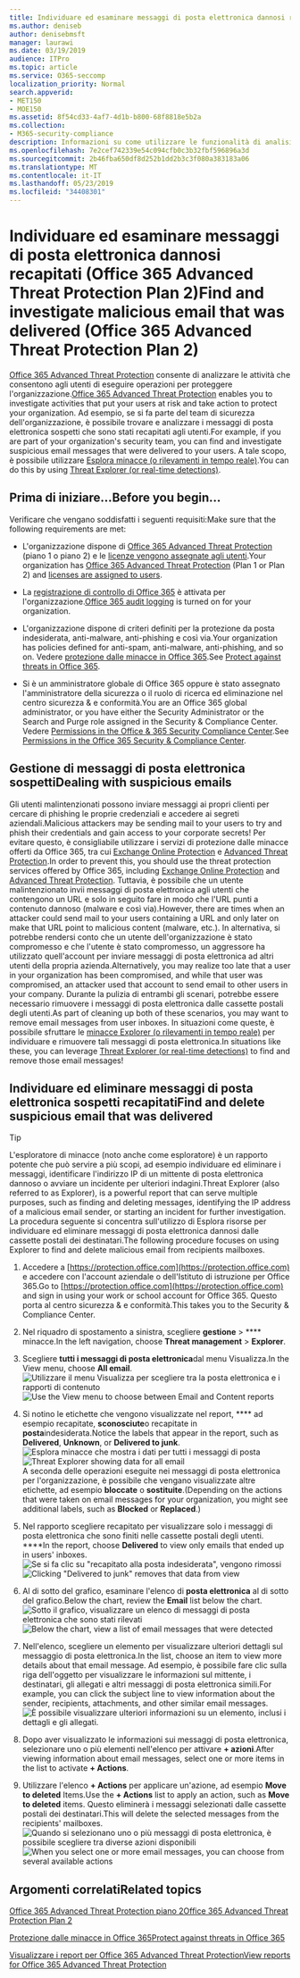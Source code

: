 ```yaml
---
title: Individuare ed esaminare messaggi di posta elettronica dannosi recapitati (Office 365 Threat Investigation and Response
ms.author: deniseb
author: denisebmsft
manager: laurawi
ms.date: 03/19/2019
audience: ITPro
ms.topic: article
ms.service: O365-seccomp
localization_priority: Normal
search.appverid:
- MET150
- MOE150
ms.assetid: 8f54cd33-4af7-4d1b-b800-68f8818e5b2a
ms.collection:
- M365-security-compliance
description: Informazioni su come utilizzare le funzionalità di analisi e risposta alle minacce per individuare e studiare messaggi di posta elettronica dannosi.
ms.openlocfilehash: 7e2cef742339e54c094cfb0c3b32fbf596896a3d
ms.sourcegitcommit: 2b46fba650df8d252b1dd2b3c3f080a383183a06
ms.translationtype: MT
ms.contentlocale: it-IT
ms.lasthandoff: 05/23/2019
ms.locfileid: "34408301"
---
```

# <a name="find-and-investigate-malicious-email-that-was-delivered-office-365-advanced-threat-protection-plan-2"></a><span data-ttu-id="6632f-103">Individuare ed esaminare messaggi di posta elettronica dannosi recapitati (Office 365 Advanced Threat Protection Plan 2)</span><span class="sxs-lookup"><span data-stu-id="6632f-103">Find and investigate malicious email that was delivered (Office 365 Advanced Threat Protection Plan 2)</span></span>

<span data-ttu-id="6632f-104">[Office 365 Advanced Threat Protection](office-365-atp.md) consente di analizzare le attività che consentono agli utenti di eseguire operazioni per proteggere l'organizzazione.</span><span class="sxs-lookup"><span data-stu-id="6632f-104">[Office 365 Advanced Threat Protection](office-365-atp.md) enables you to investigate activities that put your users at risk and take action to protect your organization.</span></span> <span data-ttu-id="6632f-105">Ad esempio, se si fa parte del team di sicurezza dell'organizzazione, è possibile trovare e analizzare i messaggi di posta elettronica sospetti che sono stati recapitati agli utenti.</span><span class="sxs-lookup"><span data-stu-id="6632f-105">For example, if you are part of your organization's security team, you can find and investigate suspicious email messages that were delivered to your users.</span></span> <span data-ttu-id="6632f-106">A tale scopo, è possibile utilizzare [Esplora minacce (o rilevamenti in tempo reale)](threat-explorer.md).</span><span class="sxs-lookup"><span data-stu-id="6632f-106">You can do this by using [Threat Explorer (or real-time detections)](threat-explorer.md).</span></span>
  
## <a name="before-you-begin"></a><span data-ttu-id="6632f-107">Prima di iniziare...</span><span class="sxs-lookup"><span data-stu-id="6632f-107">Before you begin...</span></span>

<span data-ttu-id="6632f-108">Verificare che vengano soddisfatti i seguenti requisiti:</span><span class="sxs-lookup"><span data-stu-id="6632f-108">Make sure that the following requirements are met:</span></span>
  
- <span data-ttu-id="6632f-109">L'organizzazione dispone di [Office 365 Advanced Threat Protection](office-365-atp.md) (piano 1 o piano 2) e le [licenze vengono assegnate agli utenti](https://docs.microsoft.com/en-us/office365/admin/subscriptions-and-billing/assign-licenses-to-users).</span><span class="sxs-lookup"><span data-stu-id="6632f-109">Your organization has [Office 365 Advanced Threat Protection](office-365-atp.md) (Plan 1 or Plan 2) and [licenses are assigned to users](https://docs.microsoft.com/en-us/office365/admin/subscriptions-and-billing/assign-licenses-to-users).</span></span>
    
- <span data-ttu-id="6632f-110">La [registrazione di controllo di Office 365](turn-audit-log-search-on-or-off.md) è attivata per l'organizzazione.</span><span class="sxs-lookup"><span data-stu-id="6632f-110">[Office 365 audit logging](turn-audit-log-search-on-or-off.md) is turned on for your organization.</span></span> 
    
- <span data-ttu-id="6632f-111">L'organizzazione dispone di criteri definiti per la protezione da posta indesiderata, anti-malware, anti-phishing e così via.</span><span class="sxs-lookup"><span data-stu-id="6632f-111">Your organization has policies defined for anti-spam, anti-malware, anti-phishing, and so on.</span></span> <span data-ttu-id="6632f-112">Vedere [protezione dalle minacce in Office 365](protect-against-threats.md).</span><span class="sxs-lookup"><span data-stu-id="6632f-112">See [Protect against threats in Office 365](protect-against-threats.md).</span></span>
    
- <span data-ttu-id="6632f-113">Si è un amministratore globale di Office 365 oppure è stato assegnato l'amministratore della sicurezza o il ruolo di ricerca ed eliminazione nel centro sicurezza &amp; e conformità.</span><span class="sxs-lookup"><span data-stu-id="6632f-113">You are an Office 365 global administrator, or you have either the Security Administrator or the Search and Purge role assigned in the Security &amp; Compliance Center.</span></span> <span data-ttu-id="6632f-114">Vedere [Permissions in the Office &amp; 365 Security Compliance Center](permissions-in-the-security-and-compliance-center.md).</span><span class="sxs-lookup"><span data-stu-id="6632f-114">See [Permissions in the Office 365 Security &amp; Compliance Center](permissions-in-the-security-and-compliance-center.md).</span></span>
    
## <a name="dealing-with-suspicious-emails"></a><span data-ttu-id="6632f-115">Gestione di messaggi di posta elettronica sospetti</span><span class="sxs-lookup"><span data-stu-id="6632f-115">Dealing with suspicious emails</span></span>

<span data-ttu-id="6632f-116">Gli utenti malintenzionati possono inviare messaggi ai propri clienti per cercare di phishing le proprie credenziali e accedere ai segreti aziendali.</span><span class="sxs-lookup"><span data-stu-id="6632f-116">Malicious attackers may be sending mail to your users to try and phish their credentials and gain access to your corporate secrets!</span></span> <span data-ttu-id="6632f-117">Per evitare questo, è consigliabile utilizzare i servizi di protezione dalle minacce offerti da Office 365, tra cui [Exchange Online Protection](eop/exchange-online-protection-overview.md) e [Advanced Threat Protection](office-365-atp.md).</span><span class="sxs-lookup"><span data-stu-id="6632f-117">In order to prevent this, you should use the threat protection services offered by Office 365, including [Exchange Online Protection](eop/exchange-online-protection-overview.md) and [Advanced Threat Protection](office-365-atp.md).</span></span> <span data-ttu-id="6632f-118">Tuttavia, è possibile che un utente malintenzionato invii messaggi di posta elettronica agli utenti che contengono un URL e solo in seguito fare in modo che l'URL punti a contenuto dannoso (malware e così via).</span><span class="sxs-lookup"><span data-stu-id="6632f-118">However, there are times when an attacker could send mail to your users containing a URL and only later on make that URL point to malicious content (malware, etc.).</span></span> <span data-ttu-id="6632f-119">In alternativa, si potrebbe rendersi conto che un utente dell'organizzazione è stato compromesso e che l'utente è stato compromesso, un aggressore ha utilizzato quell'account per inviare messaggi di posta elettronica ad altri utenti della propria azienda.</span><span class="sxs-lookup"><span data-stu-id="6632f-119">Alternatively, you may realize too late that a user in your organization has been compromised, and while that user was compromised, an attacker used that account to send email to other users in your company.</span></span> <span data-ttu-id="6632f-120">Durante la pulizia di entrambi gli scenari, potrebbe essere necessario rimuovere i messaggi di posta elettronica dalle cassette postali degli utenti.</span><span class="sxs-lookup"><span data-stu-id="6632f-120">As part of cleaning up both of these scenarios, you may want to remove email messages from user inboxes.</span></span> <span data-ttu-id="6632f-121">In situazioni come queste, è possibile sfruttare le [minacce Explorer (o rilevamenti in tempo reale)](threat-explorer.md) per individuare e rimuovere tali messaggi di posta elettronica.</span><span class="sxs-lookup"><span data-stu-id="6632f-121">In situations like these, you can leverage [Threat Explorer (or real-time detections)](threat-explorer.md) to find and remove those email messages!</span></span>
  
## <a name="find-and-delete-suspicious-email-that-was-delivered"></a><span data-ttu-id="6632f-122">Individuare ed eliminare messaggi di posta elettronica sospetti recapitati</span><span class="sxs-lookup"><span data-stu-id="6632f-122">Find and delete suspicious email that was delivered</span></span>

> [!TIP]
> <span data-ttu-id="6632f-123">L'esploratore di minacce (noto anche come esploratore) è un rapporto potente che può servire a più scopi, ad esempio individuare ed eliminare i messaggi, identificare l'indirizzo IP di un mittente di posta elettronica dannoso o avviare un incidente per ulteriori indagini.</span><span class="sxs-lookup"><span data-stu-id="6632f-123">Threat Explorer (also referred to as Explorer), is a powerful report that can serve multiple purposes, such as finding and deleting messages, identifying the IP address of a malicious email sender, or starting an incident for further investigation.</span></span> <span data-ttu-id="6632f-124">La procedura seguente si concentra sull'utilizzo di Esplora risorse per individuare ed eliminare messaggi di posta elettronica dannosi dalle cassette postali dei destinatari.</span><span class="sxs-lookup"><span data-stu-id="6632f-124">The following procedure focuses on using Explorer to find and delete malicious email from recipients mailboxes.</span></span> 
  
1. <span data-ttu-id="6632f-125">Accedere a [https://protection.office.com](https://protection.office.com) e accedere con l'account aziendale o dell'Istituto di istruzione per Office 365.</span><span class="sxs-lookup"><span data-stu-id="6632f-125">Go to [https://protection.office.com](https://protection.office.com) and sign in using your work or school account for Office 365.</span></span> <span data-ttu-id="6632f-126">Questo porta al centro sicurezza &amp; e conformità.</span><span class="sxs-lookup"><span data-stu-id="6632f-126">This takes you to the Security &amp; Compliance Center.</span></span> 
    
2. <span data-ttu-id="6632f-127">Nel riquadro di spostamento a sinistra, scegliere **gestione** \> \*\*\*\* minacce.</span><span class="sxs-lookup"><span data-stu-id="6632f-127">In the left navigation, choose **Threat management** \> **Explorer**.</span></span>
    
3. <span data-ttu-id="6632f-128">Scegliere **tutti i messaggi di posta elettronica**dal menu Visualizza.</span><span class="sxs-lookup"><span data-stu-id="6632f-128">In the View menu, choose **All email**.</span></span><br/><span data-ttu-id="6632f-129">![Utilizzare il menu Visualizza per scegliere tra la posta elettronica e i rapporti di contenuto](media/d39013ff-93b6-42f6-bee5-628895c251c2.png)</span><span class="sxs-lookup"><span data-stu-id="6632f-129">![Use the View menu to choose between Email and Content reports](media/d39013ff-93b6-42f6-bee5-628895c251c2.png)</span></span>
  
4. <span data-ttu-id="6632f-130">Si notino le etichette che vengono visualizzate nel report, \*\*\*\* ad esempio recapitate, **sconosciute**o recapitate in **posta**indesiderata.</span><span class="sxs-lookup"><span data-stu-id="6632f-130">Notice the labels that appear in the report, such as **Delivered**, **Unknown**, or **Delivered to junk**.</span></span><br/><span data-ttu-id="6632f-131">![Esplora minacce che mostra i dati per tutti i messaggi di posta](media/208826ed-a85e-446f-b276-b5fdc312fbcb.png)</span><span class="sxs-lookup"><span data-stu-id="6632f-131">![Threat Explorer showing data for all email](media/208826ed-a85e-446f-b276-b5fdc312fbcb.png)</span></span><br/><span data-ttu-id="6632f-132">A seconda delle operazioni eseguite nei messaggi di posta elettronica per l'organizzazione, è possibile che vengano visualizzate altre etichette, ad esempio **bloccate** o **sostituite**.</span><span class="sxs-lookup"><span data-stu-id="6632f-132">(Depending on the actions that were taken on email messages for your organization, you might see additional labels, such as **Blocked** or **Replaced**.)</span></span>
    
5. <span data-ttu-id="6632f-133">Nel rapporto scegliere recapitato per visualizzare solo i messaggi di posta elettronica che sono finiti nelle cassette postali degli utenti. \*\*\*\*</span><span class="sxs-lookup"><span data-stu-id="6632f-133">In the report, choose **Delivered** to view only emails that ended up in users' inboxes.</span></span><br/><span data-ttu-id="6632f-134">![Se si fa clic su "recapitato alla posta indesiderata", vengono rimossi](media/e6fb2e47-461e-4f6f-8c65-c331bd858758.png)</span><span class="sxs-lookup"><span data-stu-id="6632f-134">![Clicking "Delivered to junk" removes that data from view](media/e6fb2e47-461e-4f6f-8c65-c331bd858758.png)</span></span>
  
6. <span data-ttu-id="6632f-135">Al di sotto del grafico, esaminare l'elenco di **posta elettronica** al di sotto del grafico.</span><span class="sxs-lookup"><span data-stu-id="6632f-135">Below the chart, review the **Email** list below the chart.</span></span><br/><span data-ttu-id="6632f-136">![Sotto il grafico, visualizzare un elenco di messaggi di posta elettronica che sono stati rilevati](media/dfb60590-1236-499d-97da-86c68621e2bc.png)</span><span class="sxs-lookup"><span data-stu-id="6632f-136">![Below the chart, view a list of email messages that were detected](media/dfb60590-1236-499d-97da-86c68621e2bc.png)</span></span>
  
7. <span data-ttu-id="6632f-137">Nell'elenco, scegliere un elemento per visualizzare ulteriori dettagli sul messaggio di posta elettronica.</span><span class="sxs-lookup"><span data-stu-id="6632f-137">In the list, choose an item to view more details about that email message.</span></span> <span data-ttu-id="6632f-138">Ad esempio, è possibile fare clic sulla riga dell'oggetto per visualizzare le informazioni sul mittente, i destinatari, gli allegati e altri messaggi di posta elettronica simili.</span><span class="sxs-lookup"><span data-stu-id="6632f-138">For example, you can click the subject line to view information about the sender, recipients, attachments, and other similar email messages.</span></span><br/>![È possibile visualizzare ulteriori informazioni su un elemento, inclusi i dettagli e gli allegati.](media/5a5707c3-d62a-4610-ae7b-900fff8708b2.png)
  
8. <span data-ttu-id="6632f-140">Dopo aver visualizzato le informazioni sui messaggi di posta elettronica, selezionare uno o più elementi nell'elenco per attivare **+ azioni**.</span><span class="sxs-lookup"><span data-stu-id="6632f-140">After viewing information about email messages, select one or more items in the list to activate **+ Actions**.</span></span>
    
9. <span data-ttu-id="6632f-141">Utilizzare l'elenco **+ Actions** per applicare un'azione, ad esempio **Move to deleted** Items.</span><span class="sxs-lookup"><span data-stu-id="6632f-141">Use the **+ Actions** list to apply an action, such as **Move to deleted** items.</span></span> <span data-ttu-id="6632f-142">Questo eliminerà i messaggi selezionati dalle cassette postali dei destinatari.</span><span class="sxs-lookup"><span data-stu-id="6632f-142">This will delete the selected messages from the recipients' mailboxes.</span></span><br/><span data-ttu-id="6632f-143">![Quando si selezionano uno o più messaggi di posta elettronica, è possibile scegliere tra diverse azioni disponibili](media/ef12e10c-60a7-4f66-8f76-68d77ae26de1.png)</span><span class="sxs-lookup"><span data-stu-id="6632f-143">![When you select one or more email messages, you can choose from several available actions](media/ef12e10c-60a7-4f66-8f76-68d77ae26de1.png)</span></span>
  
## <a name="related-topics"></a><span data-ttu-id="6632f-144">Argomenti correlati</span><span class="sxs-lookup"><span data-stu-id="6632f-144">Related topics</span></span>

[<span data-ttu-id="6632f-145">Office 365 Advanced Threat Protection piano 2</span><span class="sxs-lookup"><span data-stu-id="6632f-145">Office 365 Advanced Threat Protection Plan 2</span></span>](office-365-ti.md)
  
[<span data-ttu-id="6632f-146">Protezione dalle minacce in Office 365</span><span class="sxs-lookup"><span data-stu-id="6632f-146">Protect against threats in Office 365</span></span>](protect-against-threats.md)
  
[<span data-ttu-id="6632f-147">Visualizzare i report per Office 365 Advanced Threat Protection</span><span class="sxs-lookup"><span data-stu-id="6632f-147">View reports for Office 365 Advanced Threat Protection</span></span>](view-reports-for-atp.md)
  

